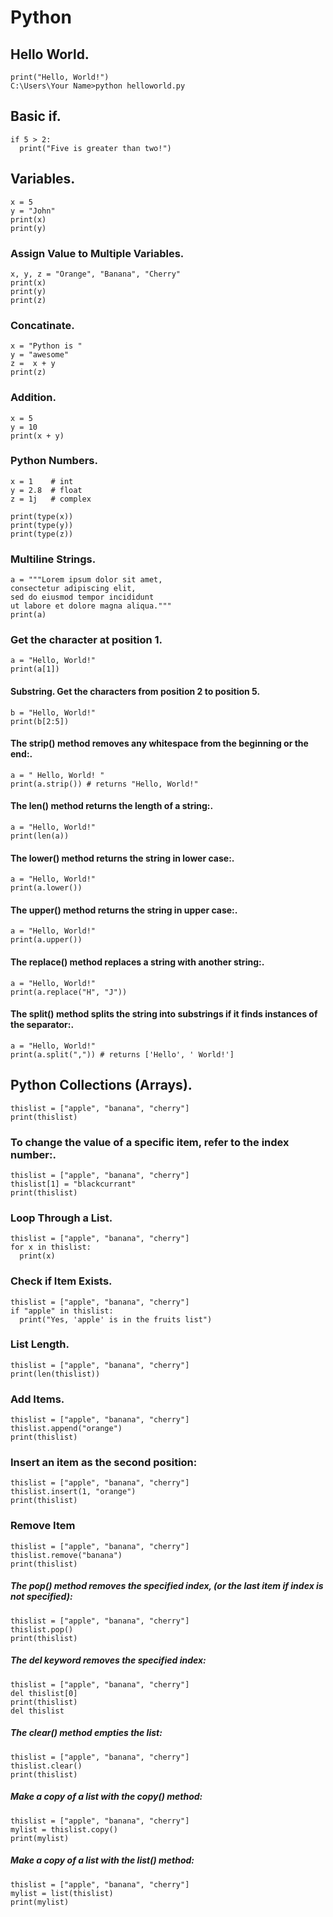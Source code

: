 # Python
## Hello World.

```
print("Hello, World!")
C:\Users\Your Name>python helloworld.py
```
## Basic if.
```
if 5 > 2:
  print("Five is greater than two!")
```
## Variables.
```
x = 5
y = "John"
print(x)
print(y)
```
### Assign Value to Multiple Variables.
```
x, y, z = "Orange", "Banana", "Cherry"
print(x)
print(y)
print(z)
```
### Concatinate.
```
x = "Python is "
y = "awesome"
z =  x + y
print(z)
```
### Addition.
```
x = 5
y = 10
print(x + y)
```
### Python Numbers.
```
x = 1    # int
y = 2.8  # float
z = 1j   # complex

print(type(x))
print(type(y))
print(type(z))
```
### Multiline Strings.
```
a = """Lorem ipsum dolor sit amet,
consectetur adipiscing elit,
sed do eiusmod tempor incididunt
ut labore et dolore magna aliqua."""
print(a)
```
### Get the character at position 1.
```
a = "Hello, World!"
print(a[1])
```
#### Substring. Get the characters from position 2 to position 5.
```
b = "Hello, World!"
print(b[2:5])
```
#### The strip() method removes any whitespace from the beginning or the end:.
```
a = " Hello, World! "
print(a.strip()) # returns "Hello, World!"
```
#### The len() method returns the length of a string:.
```
a = "Hello, World!"
print(len(a))
```
#### The lower() method returns the string in lower case:.
```
a = "Hello, World!"
print(a.lower())
```
#### The upper() method returns the string in upper case:.
```
a = "Hello, World!"
print(a.upper())
```
#### The replace() method replaces a string with another string:.
```
a = "Hello, World!"
print(a.replace("H", "J"))
```
#### The split() method splits the string into substrings if it finds instances of the separator:.
```
a = "Hello, World!"
print(a.split(",")) # returns ['Hello', ' World!']
```
## Python Collections (Arrays).
```
thislist = ["apple", "banana", "cherry"]
print(thislist)
```

### To change the value of a specific item, refer to the index number:.
```
thislist = ["apple", "banana", "cherry"]
thislist[1] = "blackcurrant"
print(thislist)
```
### Loop Through a List.
```
thislist = ["apple", "banana", "cherry"]
for x in thislist:
  print(x)
```
### Check if Item Exists.
```
thislist = ["apple", "banana", "cherry"]
if "apple" in thislist:
  print("Yes, 'apple' is in the fruits list")
```
### List Length.
```
thislist = ["apple", "banana", "cherry"]
print(len(thislist))
```
### Add Items.
```
thislist = ["apple", "banana", "cherry"]
thislist.append("orange")
print(thislist)
```
### Insert an item as the second position:
```
thislist = ["apple", "banana", "cherry"]
thislist.insert(1, "orange")
print(thislist)
```
### Remove Item
```
thislist = ["apple", "banana", "cherry"]
thislist.remove("banana")
print(thislist)
```
##### The pop() method removes the specified index, (or the last item if index is not specified):
```
thislist = ["apple", "banana", "cherry"]
thislist.pop()
print(thislist)
```
##### The del keyword removes the specified index:
```
thislist = ["apple", "banana", "cherry"]
del thislist[0]
print(thislist)
del thislist

```
##### The clear() method empties the list:
```
thislist = ["apple", "banana", "cherry"]
thislist.clear()
print(thislist)
```
##### Make a copy of a list with the copy() method:
```
thislist = ["apple", "banana", "cherry"]
mylist = thislist.copy()
print(mylist)
```
##### Make a copy of a list with the list() method:
```
thislist = ["apple", "banana", "cherry"]
mylist = list(thislist)
print(mylist)
```


